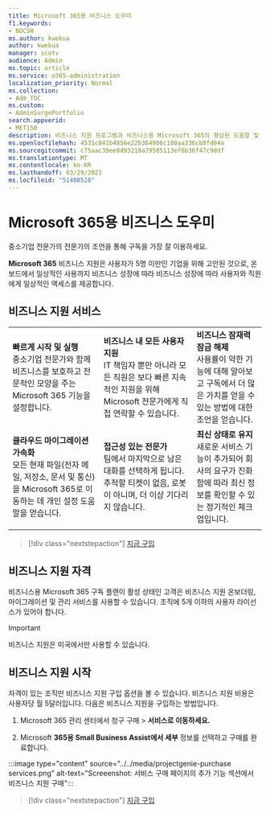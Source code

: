 ```yaml
---
title: Microsoft 365용 비즈니스 도우미
f1.keywords:
- NOCSH
ms.author: kwekua
author: kwekua
manager: scotv
audience: Admin
ms.topic: article
ms.service: o365-administration
localization_priority: Normal
ms.collection:
- Adm_TOC
ms.custom:
- AdminSurgePortfolio
search.appverid:
- MET150
description: 비즈니스 지원 프로그램과 비즈니스용 Microsoft 365의 향상된 도움말 및 사용을 통해 조직에 도움을 줄 수 있는 방법에 대해 자세히 알아보습니다.
ms.openlocfilehash: 4531c841b4856e22b364906c180aa336cb8fd04a
ms.sourcegitcommit: c75aac39ee8d93218a79585113ef6b36f47c9ddf
ms.translationtype: MT
ms.contentlocale: ko-KR
ms.lasthandoff: 03/29/2021
ms.locfileid: "51408528"
---
```

# <a name="business-assist-for-microsoft-365"></a>Microsoft 365용 비즈니스 도우미

중소기업 전문가의 전문가의 조언을 통해 구독을 가장 잘 이용하세요.

**Microsoft 365** 비즈니스 지원은 사용자가 5명 미만인 기업을 위해 고안된 것으로, 온보드에서 일상적인 사용까지 비즈니스 성장에 따라 비즈니스 성장에 따라 사용자와 직원에게 일상적인 액세스를 제공합니다.

## <a name="business-assist-services"></a>비즈니스 지원 서비스

||||
|:-----|:-----|:-----|
|**빠르게 시작 및 실행** <br> 중소기업 전문가와 함께 비즈니스를 보호하고 전문적인 모양을 주는 Microsoft 365 기능을 설정합니다. |**비즈니스 내 모든 사용자 지원** <br> IT 책임자 뿐만 아니라 모든 직원은 보다 빠른 지속적인 지원을 위해 Microsoft 전문가에게 직접 연락할 수 있습니다. |**비즈니스 잠재력 잠금 해제** <br> 사용률이 약한 기능에 대해 알아보고 구독에서 더 많은 가치를 얻을 수 있는 방법에 대한 조언을 얻습니다. |
|**클라우드 마이그레이션 가속화** <br> 모든 현재 파일(전자 메일, 저장소, 문서 및 통신)을 Microsoft 365로 이동하는 데 개인 설정 도움말을 얻습니다. |**접근성 있는 전문가** <br> 팀에서 마지막으로 남은 대화를 선택하게 됩니다. 추적할 티켓이 없음, 로봇이 아니며, 더 이상 기다리지 않습니다. |**최신 상태로 유지** <br> 새로운 서비스 기능이 추가되어 회사의 요구가 진화함에 따라 최신 정보를 확인할 수 있는 정기적인 체크업입니다. |
| | | |

> [!div class="nextstepaction"]
> [지금 구입](https://go.microsoft.com/fwlink/p/?linkid=2158423)

## <a name="eligibility-for-business-assist"></a>비즈니스 지원 자격

비즈니스용 Microsoft 365 구독 플랜이 활성 상태인 고객은 비즈니스 지원 온보더링, 마이그레이션 및 관리 서비스를 사용할 수 있습니다. 조직에 5개 이하의 사용자 라이선스가 있어야 합니다.

> [!IMPORTANT]
> 비즈니스 지원은 미국에서만 사용할 수 있습니다.

## <a name="get-business-assist"></a>비즈니스 지원 시작

자격이 있는 조직만 비즈니스 지원 구입 옵션을 볼 수 있습니다. 비즈니스 지원 비용은 사용자당 월 5달러입니다. 다음은 비즈니스 지원을 구입하는 방법입니다.

1. Microsoft 365 관리 센터에서 청구 구매  >  **서비스로 이동하세요.**

2. Microsoft  **365용 Small Business Assist에서 세부** 정보를 선택하고 구매를 완료합니다.

:::image type="content" source="../../media/projectgenie-purchase services.png" alt-text="Screeenshot: 서비스 구매 페이지의 추가 기능 섹션에서 비즈니스 지원 구매":::

> [!div class="nextstepaction"]
> [지금 구입](https://go.microsoft.com/fwlink/p/?linkid=2158423)
